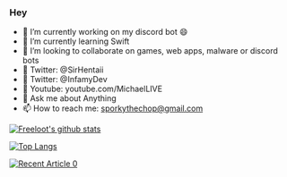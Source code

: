### Hey

- 🔭 I’m currently working on my discord bot 😄
- 🌱 I’m currently learning Swift
- 👯 I’m looking to collaborate on games, web apps, malware or discord bots
- 🤔 Twitter: @SirHentaii
- 🤔 Twitter: @InfamyDev
- 🎥 Youtube: youtube.com/MichaelLIVE
- 💬 Ask me about Anything
- 📫 How to reach me: sporkythechop@gmail.com


[![Freeloot's github stats](https://github-readme-stats.vercel.app/api?username=freeloot&count_private=true&show_icons=true&theme=radical&hide_rank=false)](https://github.com/anuraghazra/github-readme-stats)

[![Top Langs](https://github-readme-stats.vercel.app/api/top-langs/?username=freeloot)](https://github.com/anuraghazra/github-readme-stats)

<a target="_blank" href="https://github-readme-medium-recent-article.vercel.app/medium/@freeloot/0"><img src="https://github-readme-medium-recent-article.vercel.app/medium/@khuyentran1476/0" alt="Recent Article 0">
